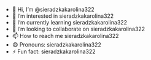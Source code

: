 - 👋 Hi, I’m @sieradzkakarolina322
- 👀 I’m interested in sieradzkakarolina322
- 🌱 I’m currently learning sieradzkakarolina322
- 💞️ I’m looking to collaborate on sieradzkakarolina322
- 📫 How to reach me sieradzkakarolina322
- 😄 Pronouns: sieradzkakarolina322
- ⚡ Fun fact: sieradzkakarolina322

<!---
sieradzkakarolina322/sieradzkakarolina322 is a ✨ special ✨ repository because its `README.md` (this file) appears on your GitHub profile.
You can click the Preview link to take a look at your changes.
--->

